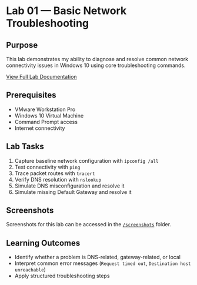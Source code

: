 # Lab 01 — Basic Network Troubleshooting

## Purpose
This lab demonstrates my ability to diagnose and resolve common network connectivity issues in Windows 10 using core troubleshooting commands.

[View Full Lab Documentation](lab01_Network_Troubleshooting.md)

## Prerequisites
- VMware Workstation Pro
- Windows 10 Virtual Machine
- Command Prompt access
- Internet connectivity

## Lab Tasks
1. Capture baseline network configuration with `ipconfig /all`
2. Test connectivity with `ping`
3. Trace packet routes with `tracert`
4. Verify DNS resolution with `nslookup`
5. Simulate DNS misconfiguration and resolve it
6. Simulate missing Default Gateway and resolve it

## Screenshots
Screenshots for this lab can be accessed in the [`/screenshots`](./screenshots) folder.

## Learning Outcomes
- Identify whether a problem is DNS-related, gateway-related, or local
- Interpret common error messages (`Request timed out`, `Destination host unreachable`)
- Apply structured troubleshooting steps
